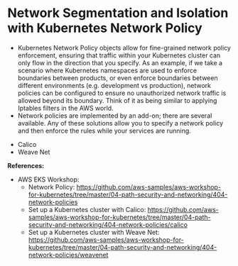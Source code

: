 # Network Segmentation and Isolation with Kubernetes Network Policy

- Kubernetes Network Policy objects allow for fine-grained network policy enforcement, ensuring that traffic within your Kubernetes cluster can only flow in the direction that you specify. As an example, if we take a scenario where Kubernetes namespaces are used to enforce boundaries between products, or even enforce boundaries between different environments (e.g. development vs production), network policies can be configured to ensure no unauthorized network traffic is allowed beyond its boundary. Think of it as being similar to applying Iptables filters in the AWS world.
- Network policies are implemented by an add-on; there are several available. Any of these solutions allow you to specify a network policy and then enforce the rules while your services are running.
* Calico
* Weave Net

__References:__

- AWS EKS Workshop:
  * Network Policy: https://github.com/aws-samples/aws-workshop-for-kubernetes/tree/master/04-path-security-and-networking/404-network-policies
  * Set up a Kubernetes cluster with Calico: https://github.com/aws-samples/aws-workshop-for-kubernetes/tree/master/04-path-security-and-networking/404-network-policies/calico
  * Set up a Kubernetes cluster with Weave Net: https://github.com/aws-samples/aws-workshop-for-kubernetes/tree/master/04-path-security-and-networking/404-network-policies/weavenet

